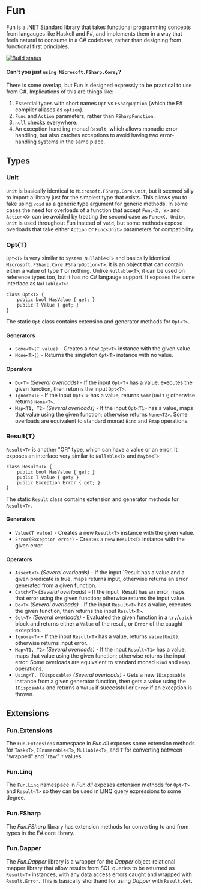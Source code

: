 # Fun

Fun is a .NET Standard library that takes functional programming concepts from langauges like Haskell and F#, and implements them in a way that feels natural to consume in a C# codebase, rather than designing from functional first principles.  

[![Build status](https://ci.appveyor.com/api/projects/status/1xxpe6bfmxf5x93a?svg=true)](https://ci.appveyor.com/project/JamesFaix/fun)

#### Can't you just `using Microsoft.FSharp.Core;`?

There is some overlap, but Fun is designed expressly to be practical to use from C#. Implications of this are things like:
 1. Essential types with short names `Opt` vs `FSharpOption` (which the F# compiler aliases as `option`).
 2. `Func` and `Action` parameters, rather than `FSharpFunction`.
 3. `null` checks everywhere.
 4. An exception handling monad `Result`, which allows monadic error-handling, but also catches exceptions to avoid having two error-handling systems in the same place.



## Types

### Unit
`Unit` is basically identical to `Microsoft.FSharp.Core.Unit`, but it seemed silly to import a library just for the simplest type that exists.  This allows you to fake using `void` as a generic type argument for generic methods.  In some cases the need for overloads of a function that accept `Func<X, Y>` and `Action<X>` can be avoided by treating the second case as `Func<X, Unit>`.  `Unit` is used throughout Fun instead of `void`, but some methods expose overloads that take either `Action` or `Func<Unit>` parameters for compatibility.

### Opt{T}
`Opt<T>` is very similar to `System.Nullable<T>` and basically identical `Microsoft.FSharp.Core.FSharpOption<T>`.  It is an object that can contain either a value of type `T` or nothing.  Unlike `Nullable<T>`, it can be used on reference types too, but it has no C# langauge support. It exposes the same interface as `Nullable<T>`: 

    class Opt<T> {
        public bool HasValue { get; }
        public T Value { get; }
    }
 
 The static `Opt` class contains extension and generator methods for `Opt<T>`.
#### Generators
 - `Some<T>(T value)` - Creates a new `Opt<T>` instance with the given value.
 - `None<T>()` - Returns the singleton `Opt<T>` instance with no value.

#### Operators
 - `Do<T>` _(Several overloads)_ - If the input `Opt<T>` has a value, executes the given function, then returns the input `Opt<T>`.
 - `Ignore<T>` - If the input `Opt<T>` has a value, returns `Some(Unit)`; otherwise returns `None<T>`.
 - `Map<T1, T2>` _(Several overloads)_ - If the input `Opt<T1>` has a value, maps that value using the given function; otherwise returns `None<T2>`.  Some overloads are equivalent to standard monad `Bind` and `Fmap` operations.

### Result{T}
`Result<T>` is another "OR" type, which can have a value or an error. It exposes an interface very similar to `Nullable<T>` and `Maybe<T>`:

    class Result<T> {
        public bool HasValue { get; }
        public T Value { get; }
        public Exception Error { get; }
    }
    
The static `Result` class contains extension and generator methods for `Result<T>`.
#### Generators
 - `Value(T value)` - Creates a new `Result<T>` instance with the given value.
 - `Error(Exception error)` - Creates a new `Result<T>` instance with the given error.
 
#### Operators 
 - `Assert<T>` _(Several overloads)_ - If the input `Result<T> has a value and a given predicate is true, maps returns input, otherwise returns an error generated from a given function.
 - `Catch<T>` _(Several overloads)_ - If the input `Result<T> has an error, maps that error using the given function; otherwise returns the input value.
 - `Do<T>` _(Several overloads)_ - If the input `Result<T>` has a value, executes the given function, then returns the input `Result<T>`.
 - `Get<T>` _(Several overloads)_ - Evaluated the given function in a `try`/`catch` block and returns either a `Value` of the result, or `Error` of the caught exception.
 - `Ignore<T>` - If the input `Result<T>` has a value, returns `Value(Unit)`; otherwise returns input error.
 - `Map<T1, T2>` _(Several overloads)_ - If the input `Result<T1>` has a value, maps that value using the given function; otherwise returns the input error.  Some overloads are equivalent to standard monad `Bind` and `Fmap` operations.
 - `Using<T, TDisposable>` _(Several overloads)_ - Gets a new `IDisposable` instance from a given generator function, then gets a value using the `IDisposable` and returns a `Value` if successful or `Error` if an exception is thrown.

## Extensions
### Fun.Extensions
The `Fun.Extensions` namespace in _Fun.dll_ exposes some extension methods for `Task<T>`, `IEnumerable<T>`, `Nullable<T>`, and `T` for converting between "wrapped" and "raw" `T` values.

### Fun.Linq
The `Fun.Linq` namespace in _Fun.dll_ exposes extension methods for `Opt<T>` and `Result<T>` so they can be used in LINQ query expressions to some degree.

### Fun.FSharp
The _Fun.FSharp_ library has extension methods for converting to and from types in the F# core library.

### Fun.Dapper
The _Fun.Dapper_ library is a wrapper for the _Dapper_ object-relational mapper library that allow results from SQL queries to be returned as `Result<T>` instances, with any data access errors caught and wrapped with `Result.Error`.  This is basically shorthand for using _Dapper_ with `Result.Get`.
